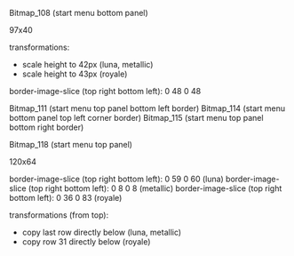 Bitmap_108 (start menu bottom panel)

97x40

transformations:
* scale height to 42px (luna, metallic)
* scale height to 43px (royale)

border-image-slice (top right bottom left): 0 48 0 48

Bitmap_111 (start menu top panel bottom left border)
Bitmap_114 (start menu bottom panel top left corner border)
Bitmap_115 (start menu top panel bottom right border)

Bitmap_118 (start menu top panel)

120x64

border-image-slice (top right bottom left): 0 59 0 60 (luna)
border-image-slice (top right bottom left): 0 8 0 8 (metallic)
border-image-slice (top right bottom left): 0 36 0 83 (royale)

transformations (from top):
* copy last row directly below (luna, metallic)
* copy row 31 directly below (royale)

